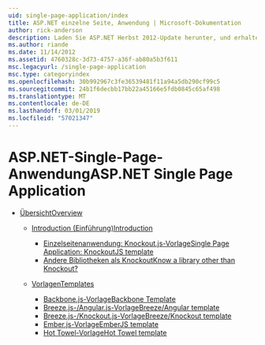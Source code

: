 ```yaml
---
uid: single-page-application/index
title: ASP.NET einzelne Seite, Anwendung | Microsoft-Dokumentation
author: rick-anderson
description: Laden Sie ASP.NET Herbst 2012-Update herunter, und erhalten einen besseren End-to-End-Service zum Erstellen von Anwendungen mit signifikanten clientseitigen Interaktionen mit JavaScript...
ms.author: riande
ms.date: 11/14/2012
ms.assetid: 4760328c-3d73-4757-a36f-ab80a5b3f611
msc.legacyurl: /single-page-application
msc.type: categoryindex
ms.openlocfilehash: 30b992967c3fe36539481f11a94a5db290cf99c5
ms.sourcegitcommit: 24b1f6decbb17bb22a45166e5fdb0845c65af498
ms.translationtype: MT
ms.contentlocale: de-DE
ms.lasthandoff: 03/01/2019
ms.locfileid: "57021347"
---
```

<a name="aspnet-single-page-application"></a><span data-ttu-id="5c00e-103">ASP.NET-Single-Page-Anwendung</span><span class="sxs-lookup"><span data-stu-id="5c00e-103">ASP.NET Single Page Application</span></span>
====================
- [<span data-ttu-id="5c00e-104">Übersicht</span><span class="sxs-lookup"><span data-stu-id="5c00e-104">Overview</span></span>](overview/index.md)

    - [<span data-ttu-id="5c00e-105">Introduction (Einführung)</span><span class="sxs-lookup"><span data-stu-id="5c00e-105">Introduction</span></span>](overview/introduction/index.md)

        - [<span data-ttu-id="5c00e-106">Einzelseitenanwendung: Knockout.js-Vorlage</span><span class="sxs-lookup"><span data-stu-id="5c00e-106">Single Page Application: KnockoutJS template</span></span>](overview/introduction/knockoutjs-template.md)
        - [<span data-ttu-id="5c00e-107">Andere Bibliotheken als Knockout</span><span class="sxs-lookup"><span data-stu-id="5c00e-107">Know a library other than Knockout?</span></span>](overview/introduction/other-libraries.md)
    - [<span data-ttu-id="5c00e-108">Vorlagen</span><span class="sxs-lookup"><span data-stu-id="5c00e-108">Templates</span></span>](overview/templates/index.md)

        - [<span data-ttu-id="5c00e-109">Backbone.js-Vorlage</span><span class="sxs-lookup"><span data-stu-id="5c00e-109">Backbone Template</span></span>](overview/templates/backbonejs-template.md)
        - [<span data-ttu-id="5c00e-110">Breeze.js-/Angular.js-Vorlage</span><span class="sxs-lookup"><span data-stu-id="5c00e-110">Breeze/Angular template</span></span>](overview/templates/breezeangular-template.md)
        - [<span data-ttu-id="5c00e-111">Breeze.js-/Knockout.js-Vorlage</span><span class="sxs-lookup"><span data-stu-id="5c00e-111">Breeze/Knockout template</span></span>](overview/templates/breezeknockout-template.md)
        - [<span data-ttu-id="5c00e-112">Ember.js-Vorlage</span><span class="sxs-lookup"><span data-stu-id="5c00e-112">EmberJS template</span></span>](overview/templates/emberjs-template.md)
        - [<span data-ttu-id="5c00e-113">Hot Towel-Vorlage</span><span class="sxs-lookup"><span data-stu-id="5c00e-113">Hot Towel template</span></span>](overview/templates/hottowel-template.md)
